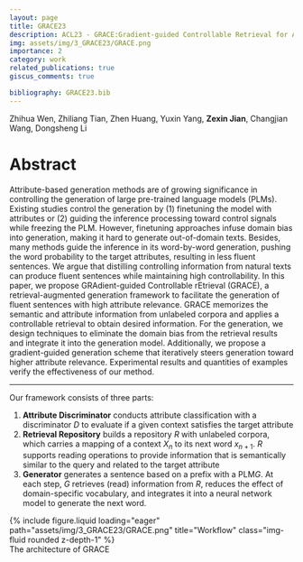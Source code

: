 ```yaml
---
layout: page
title: GRACE23
description: ACL23 - GRACE:Gradient-guided Controllable Retrieval for Augmenting Attribute-based Text Generation
img: assets/img/3_GRACE23/GRACE.png
importance: 2
category: work
related_publications: true
giscus_comments: true

bibliography: GRACE23.bib
---
```


Zhihua Wen, Zhiliang Tian, Zhen Huang, Yuxin Yang, **Zexin Jian**, Changjian Wang, Dongsheng Li

# Abstract

Attribute-based generation methods are of growing significance in controlling the generation of large pre-trained language models (PLMs). Existing studies control the generation by (1) finetuning the model with attributes or (2) guiding the inference processing toward control signals while freezing the PLM. However, finetuning approaches infuse domain bias into generation, making it hard to generate out-of-domain texts. Besides, many methods guide the inference in its word-by-word generation, pushing the word probability to the target attributes, resulting in less fluent sentences. We argue that distilling controlling information from natural texts can produce fluent sentences while maintaining high controllability. In this paper, we propose GRAdient-guided Controllable rEtrieval (GRACE), a retrieval-augmented generation framework to facilitate the generation of fluent sentences with high attribute relevance. GRACE memorizes the semantic and attribute information from unlabeled corpora and applies a controllable retrieval to obtain desired information. For the generation, we design techniques to eliminate the domain bias from the retrieval results and integrate it into the generation model. Additionally, we propose a gradient-guided generation scheme that iteratively steers generation toward higher attribute relevance. Experimental results and quantities of examples verify the effectiveness of our method.

---

Our framework consists of three parts:
1. **Attribute Discriminator** conducts attribute classification with a discriminator $D$ to evaluate if a given context satisfies the target attribute
2. **Retrieval Repository** builds a repository $R$ with unlabeled corpora, which carries a mapping of a
context $X_n$ to its next word $x_{n+1}$. $R$ supports reading operations to provide information that is semantically similar to the query and related to the target attribute
3. **Generator** generates a sentence based on a prefix with a $\text{PLM} G$. At each step, $G$ retrieves (read) information from $R$, reduces the effect of domain-specific vocabulary, and integrates it into a neural network model to generate the next word.

<div class="row">
    <div class="col-sm mt-3 mt-md-0">
        {% include figure.liquid loading="eager" path="assets/img/3_GRACE23/GRACE.png" title="Workflow" class="img-fluid rounded z-depth-1" %}
    </div>
</div>
<div class="caption">
    The architecture of GRACE
</div>
